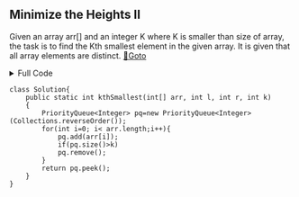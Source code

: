 ## Minimize the Heights II
Given an array arr[] and an integer K where K is smaller than size of array, the task is to find the Kth smallest element in the given array. It is given that all array elements are distinct. [🔗Goto](https://practice.geeksforgeeks.org/problems/kth-smallest-element5635/1/?page=1) 

<details>
<summary>Full Code</summary>

```
import java.io.*;
import java.util.*;
class GFG {
	public static void main (String[] args) {
		Scanner sc=new Scanner(System.in);
		PrintWriter out = new PrintWriter(System.out);
		int t=sc.nextInt();
		
		while(t-->0)
		{
		    int n=sc.nextInt();
		    
		    int arr[]=new int[n];
		    
		    for(int i=0;i<n;i++)
		    arr[i]=sc.nextInt();
		    
		    int k=sc.nextInt();
		    Solution ob = new Solution();
		    out.println(ob.kthSmallest(arr, 0, n-1, k));
		}
		out.flush();
	}
}
// } Driver Code Ends


//User function Template for Java

class Solution{
    public static int kthSmallest(int[] arr, int l, int r, int k) 
    { 
        PriorityQueue<Integer> pq=new PriorityQueue<Integer>(Collections.reverseOrder());
        for(int i=0; i< arr.length;i++){
            pq.add(arr[i]);
            if(pq.size()>k)
            pq.remove();
        }
        return pq.peek();
    } 
}
```
</details>

```
class Solution{
    public static int kthSmallest(int[] arr, int l, int r, int k) 
    { 
        PriorityQueue<Integer> pq=new PriorityQueue<Integer>(Collections.reverseOrder());
        for(int i=0; i< arr.length;i++){
            pq.add(arr[i]);
            if(pq.size()>k)
            pq.remove();
        }
        return pq.peek();
    } 
}
```